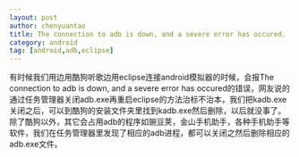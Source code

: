 ```yaml
---
layout: post
author: chenyuantao
title: The connection to adb is down, and a severe error has occured.
category: android
tag: [android,adb,eclipse]
---
```


有时候我们用边用酷狗听歌边用eclipse连接android模拟器的时候，会报The connection to adb is down, and a severe error has occured的错误，网友说的通过任务管理器关闭adb.exe再重启eclipse的方法治标不治本，我们把kadb.exe关闭之后，可以到酷狗的安装文件夹里找到kadb.exe然后删除，以后就没事了。
除了酷狗以外，其它会占用adb的程序如豌豆荚，金山手机助手，各种手机助手等软件，我们在任务管理器里发现了相应的adb进程，都可以关闭之然后删除相应的adb.exe文件。
